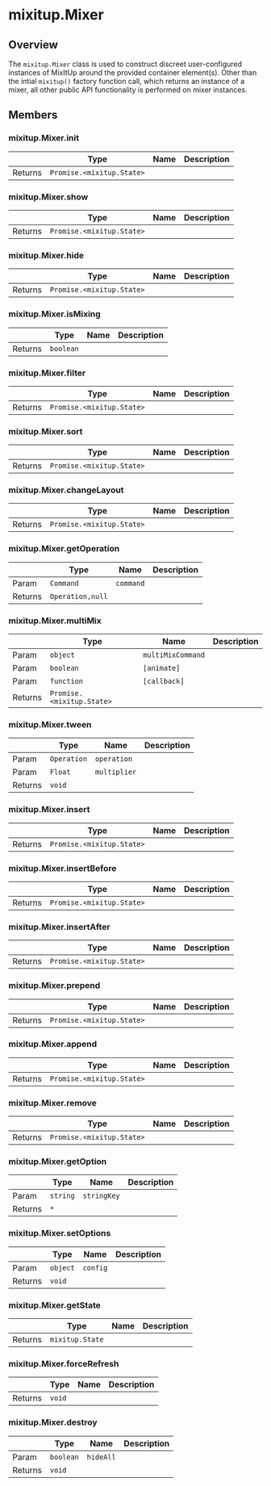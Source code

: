 # mixitup.Mixer

## Overview

The `mixitup.Mixer` class is used to construct discreet user-configured
instances of MixItUp around the provided container element(s). Other
than the intial `mixitup()` factory function call, which returns an
instance of a mixer, all other public API functionality is performed
on mixer instances.

## Members

### <a id="mixitup.Mixer#init">mixitup.Mixer.init</a>

|   |Type | Name | Description
|---|--- | --- | ---
|Returns |`Promise.<mixitup.State>` | 



### <a id="mixitup.Mixer#show">mixitup.Mixer.show</a>

|   |Type | Name | Description
|---|--- | --- | ---
|Returns |`Promise.<mixitup.State>` | 



### <a id="mixitup.Mixer#hide">mixitup.Mixer.hide</a>

|   |Type | Name | Description
|---|--- | --- | ---
|Returns |`Promise.<mixitup.State>` | 



### <a id="mixitup.Mixer#isMixing">mixitup.Mixer.isMixing</a>

|   |Type | Name | Description
|---|--- | --- | ---
|Returns |`boolean` | 



### <a id="mixitup.Mixer#filter">mixitup.Mixer.filter</a>

|   |Type | Name | Description
|---|--- | --- | ---
|Returns |`Promise.<mixitup.State>` | 



### <a id="mixitup.Mixer#sort">mixitup.Mixer.sort</a>

|   |Type | Name | Description
|---|--- | --- | ---
|Returns |`Promise.<mixitup.State>` | 



### <a id="mixitup.Mixer#changeLayout">mixitup.Mixer.changeLayout</a>

|   |Type | Name | Description
|---|--- | --- | ---
|Returns |`Promise.<mixitup.State>` | 



### <a id="mixitup.Mixer#getOperation">mixitup.Mixer.getOperation</a>

|   |Type | Name | Description
|---|--- | --- | ---
|Param   |`Command` | `command` | 
|Returns |`Operation,null` | 



### <a id="mixitup.Mixer#multiMix">mixitup.Mixer.multiMix</a>

|   |Type | Name | Description
|---|--- | --- | ---
|Param   |`object` | `multiMixCommand` | 
|Param   |`boolean` | `[animate]` | 
|Param   |`function` | `[callback]` | 
|Returns |`Promise.<mixitup.State>` | 



### <a id="mixitup.Mixer#tween">mixitup.Mixer.tween</a>

|   |Type | Name | Description
|---|--- | --- | ---
|Param   |`Operation` | `operation` | 
|Param   |`Float` | `multiplier` | 
|Returns |`void` | 



### <a id="mixitup.Mixer#insert">mixitup.Mixer.insert</a>

|   |Type | Name | Description
|---|--- | --- | ---
|Returns |`Promise.<mixitup.State>` | 



### <a id="mixitup.Mixer#insertBefore">mixitup.Mixer.insertBefore</a>

|   |Type | Name | Description
|---|--- | --- | ---
|Returns |`Promise.<mixitup.State>` | 



### <a id="mixitup.Mixer#insertAfter">mixitup.Mixer.insertAfter</a>

|   |Type | Name | Description
|---|--- | --- | ---
|Returns |`Promise.<mixitup.State>` | 



### <a id="mixitup.Mixer#prepend">mixitup.Mixer.prepend</a>

|   |Type | Name | Description
|---|--- | --- | ---
|Returns |`Promise.<mixitup.State>` | 



### <a id="mixitup.Mixer#append">mixitup.Mixer.append</a>

|   |Type | Name | Description
|---|--- | --- | ---
|Returns |`Promise.<mixitup.State>` | 



### <a id="mixitup.Mixer#remove">mixitup.Mixer.remove</a>

|   |Type | Name | Description
|---|--- | --- | ---
|Returns |`Promise.<mixitup.State>` | 



### <a id="mixitup.Mixer#getOption">mixitup.Mixer.getOption</a>

|   |Type | Name | Description
|---|--- | --- | ---
|Param   |`string` | `stringKey` | 
|Returns |`*` | 



### <a id="mixitup.Mixer#setOptions">mixitup.Mixer.setOptions</a>

|   |Type | Name | Description
|---|--- | --- | ---
|Param   |`object` | `config` | 
|Returns |`void` | 



### <a id="mixitup.Mixer#getState">mixitup.Mixer.getState</a>

|   |Type | Name | Description
|---|--- | --- | ---
|Returns |`mixitup.State` | 



### <a id="mixitup.Mixer#forceRefresh">mixitup.Mixer.forceRefresh</a>

|   |Type | Name | Description
|---|--- | --- | ---
|Returns |`void` | 



### <a id="mixitup.Mixer#destroy">mixitup.Mixer.destroy</a>

|   |Type | Name | Description
|---|--- | --- | ---
|Param   |`boolean` | `hideAll` | 
|Returns |`void` | 

